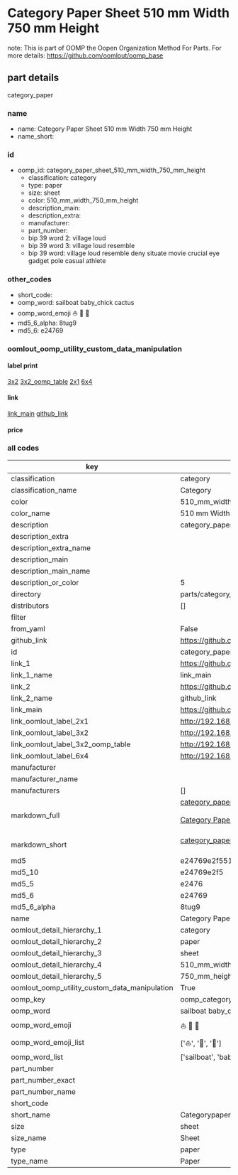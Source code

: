 # Category Paper Sheet 510 mm Width 750 mm Height  

note: This is part of OOMP the Oopen Organization Method For Parts. For more details: https://github.com/oomlout/oomp_base

##  part details



category_paper

### name
* name: Category Paper Sheet 510 mm Width 750 mm Height
* name_short: 
### id
* oomp_id: category_paper_sheet_510_mm_width_750_mm_height
  * classification: category
  * type: paper
  * size: sheet
  * color: 510_mm_width_750_mm_height
  * description_main: 
  * description_extra: 
  * manufacturer: 
  * part_number: 
  * bip 39 word 2: village loud
  * bip 39 word 3: village loud resemble
  * bip 39 word: village loud resemble deny situate movie crucial eye gadget pole casual athlete

### other_codes
* short_code: 
* oomp_word: sailboat baby_chick cactus
* oomp_word_emoji :sailboat: :baby_chick: :cactus:
* md5_6_alpha: 8tug9
* md5_6: e24769






### oomlout_oomp_utility_custom_data_manipulation
#### label print
[3x2](http://192.168.1.245:1112/?label=oomp%208tug9)
[3x2_oomp_table](http://192.168.1.107:1112/?label=oomp%208tug9)
[2x1](http://192.168.1.242:1112/?label=oomp%208tug9)
[6x4](http://192.168.1.55:1112/?label=oomp%208tug9)    

#### link

[link_main](https://github.com/oomlout/oomlout_oomp_current_version_messy/tree/main/parts/category_paper_sheet_510_mm_width_750_mm_height) [github_link](https://github.com/oomlout/oomlout_oomp_part_src/tree/main/parts/category_paper_sheet_510_mm_width_750_mm_height)                             

#### price







### all codes 
| key | value |  
| --- | --- |  
| classification | category |  
| classification_name | Category |  
| color | 510_mm_width_750_mm_height |  
| color_name | 510 mm Width 750 mm Height |  
| description | category_paper |  
| description_extra |  |  
| description_extra_name |  |  
| description_main |  |  
| description_main_name |  |  
| description_or_color | 5  |  
| directory | parts/category_paper_sheet_510_mm_width_750_mm_height |  
| distributors | [] |  
| filter |  |  
| from_yaml | False |  
| github_link | https://github.com/oomlout/oomlout_oomp_part_src/tree/main/parts/category_paper_sheet_510_mm_width_750_mm_height |  
| id | category_paper_sheet_510_mm_width_750_mm_height |  
| link_1 | https://github.com/oomlout/oomlout_oomp_current_version_messy/tree/main/parts/category_paper_sheet_510_mm_width_750_mm_height |  
| link_1_name | link_main |  
| link_2 | https://github.com/oomlout/oomlout_oomp_part_src/tree/main/parts/category_paper_sheet_510_mm_width_750_mm_height |  
| link_2_name | github_link |  
| link_main | https://github.com/oomlout/oomlout_oomp_current_version_messy/tree/main/parts/category_paper_sheet_510_mm_width_750_mm_height |  
| link_oomlout_label_2x1 | http://192.168.1.242:1112/?label=oomp%208tug9 |  
| link_oomlout_label_3x2 | http://192.168.1.245:1112/?label=oomp%208tug9 |  
| link_oomlout_label_3x2_oomp_table | http://192.168.1.107:1112/?label=oomp%208tug9 |  
| link_oomlout_label_6x4 | http://192.168.1.55:1112/?label=oomp%208tug9 |  
| manufacturer |  |  
| manufacturer_name |  |  
| manufacturers | [] |  
| markdown_full | [category_paper_sheet_510_mm_width_750_mm_height](https://github.com/oomlout/oomlout_oomp_current_version_messy/tree/main/parts/category_paper_sheet_510_mm_width_750_mm_height)<br>[](https://github.com/oomlout/oomlout_oomp_current_version_messy/tree/main/parts/category_paper_sheet_510_mm_width_750_mm_height)<br>[Category Paper Sheet 510 Mm Width 750 Mm Height](https://github.com/oomlout/oomlout_oomp_current_version_messy/tree/main/parts/category_paper_sheet_510_mm_width_750_mm_height)<br><br> |  
| markdown_short | [category_paper_sheet_510_mm_width_750_mm_height](https://github.com/oomlout/oomlout_oomp_current_version_messy/tree/main/parts/category_paper_sheet_510_mm_width_750_mm_height)<br><br> |  
| md5 | e24769e2f551268e43e4d3ab6ea10fa0 |  
| md5_10 | e24769e2f5 |  
| md5_5 | e2476 |  
| md5_6 | e24769 |  
| md5_6_alpha | 8tug9 |  
| name | Category Paper Sheet 510 mm Width 750 mm Height |  
| oomlout_detail_hierarchy_1 | category |  
| oomlout_detail_hierarchy_2 | paper |  
| oomlout_detail_hierarchy_3 | sheet |  
| oomlout_detail_hierarchy_4 | 510_mm_width |  
| oomlout_detail_hierarchy_5 | 750_mm_height |  
| oomlout_oomp_utility_custom_data_manipulation | True |  
| oomp_key | oomp_category_paper_sheet_510_mm_width_750_mm_height |  
| oomp_word | sailboat baby_chick cactus |  
| oomp_word_emoji | :sailboat: :baby_chick: :cactus: |  
| oomp_word_emoji_list | [':sailboat:', ':baby_chick:', ':cactus:'] |  
| oomp_word_list | ['sailboat', 'baby_chick', 'cactus'] |  
| part_number |  |  
| part_number_exact |  |  
| part_number_name |  |  
| short_code |  |  
| short_name | Categorypaper |  
| size | sheet |  
| size_name | Sheet |  
| type | paper |  
| type_name | Paper |  
